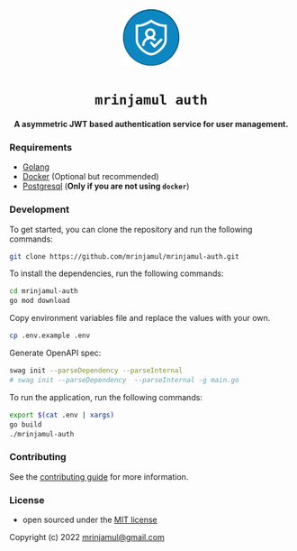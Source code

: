 <div align="center">
  <img src="templates/static/favicon.png" width="100px" alt="logo" />
  <h1><code>mrinjamul auth</code></h1>
  <p>
    <strong>A asymmetric JWT based authentication service for user management.</strong>
  </p>
</div>

### Requirements

- [Golang](https://golang.org/dl/)
- [Docker](https://docs.docker.com/get-docker/) (Optional but recommended)
- [Postgresql](https://www.postgresql.org/download/) (**Only if you are not using `docker`**)

### Development

To get started, you can clone the repository and run the following commands:

```bash
git clone https://github.com/mrinjamul/mrinjamul-auth.git
```

To install the dependencies, run the following commands:

```bash
cd mrinjamul-auth
go mod download
```

Copy environment variables file and replace the values with your own.

```bash
cp .env.example .env
```

Generate OpenAPI spec:

```bash
swag init --parseDependency --parseInternal
# swag init --parseDependency  --parseInternal -g main.go
```

To run the application, run the following commands:

```bash
export $(cat .env | xargs)
go build
./mrinjamul-auth
```

### Contributing

See the [contributing guide](CONTRIBUTING.md) for more information.

### License

- open sourced under the [MIT license](LICENSE)

Copyright (c) 2022 mrinjamul@gmail.com
